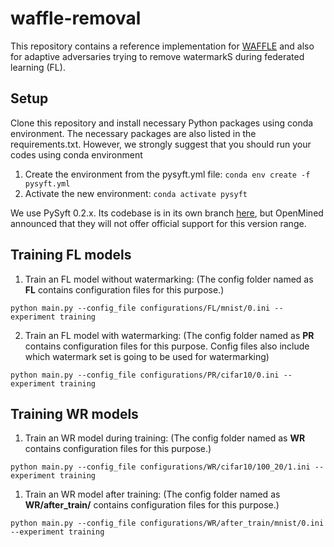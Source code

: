 # waffle-removal

This repository contains a reference implementation for [WAFFLE](https://arxiv.org/abs/2008.07298) and also for adaptive adversaries trying to remove watermarkS during federated learning (FL). 

## Setup
Clone this repository and install necessary Python packages using conda environment. The necessary packages are also listed in the requirements.txt. However, we strongly suggest that you should run your codes using conda environment

1. Create the environment from the pysyft.yml file:
`conda env create -f pysyft.yml`
2. Activate the new environment: 
`conda activate pysyft`

We use PySyft 0.2.x. Its codebase is in its own branch [here](https://github.com/OpenMined/PySyft/tree/syft_0.2.x), but OpenMined announced that they will not offer official support for this version range.
## Training FL models

1. Train an FL model without watermarking: (The config folder named as **FL** contains configuration files for this purpose.)

`python main.py --config_file configurations/FL/mnist/0.ini --experiment training`

2. Train an FL model with watermarking: (The config folder named as **PR** contains configuration files for this purpose. Config files also include which watermark set is going to be used for watermarking)

`python main.py --config_file configurations/PR/cifar10/0.ini --experiment training`

## Training WR models

1. Train an WR model during training: (The config folder named as **WR** contains configuration files for this purpose.)

`python main.py --config_file configurations/WR/cifar10/100_20/1.ini --experiment training`

1. Train an WR model after training: (The config folder named as **WR/after_train/** contains configuration files for this purpose.)

`python main.py --config_file configurations/WR/after_train/mnist/0.ini --experiment training`

